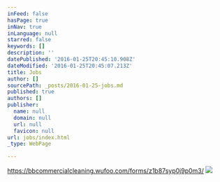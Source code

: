 ```yaml
---
inFeed: false
hasPage: true
inNav: true
inLanguage: null
starred: false
keywords: []
description: ''
datePublished: '2016-01-25T20:45:10.908Z'
dateModified: '2016-01-25T20:45:07.213Z'
title: Jobs
author: []
sourcePath: _posts/2016-01-25-jobs.md
published: true
authors: []
publisher:
  name: null
  domain: null
  url: null
  favicon: null
url: jobs/index.html
_type: WebPage

---
```

https://bbcommercialcleaning.wufoo.com/forms/z1b87syp0j9p0m3/
![](https://s3-us-west-2.amazonaws.com/the-grid-img/p/60889b7c9627e7d4af8d9f72109517a159351d40.jpg)